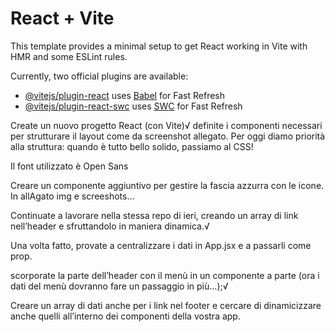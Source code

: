 # React + Vite

This template provides a minimal setup to get React working in Vite with HMR and some ESLint rules.

Currently, two official plugins are available:

- [@vitejs/plugin-react](https://github.com/vitejs/vite-plugin-react/blob/main/packages/plugin-react/README.md) uses [Babel](https://babeljs.io/) for Fast Refresh
- [@vitejs/plugin-react-swc](https://github.com/vitejs/vite-plugin-react-swc) uses [SWC](https://swc.rs/) for Fast Refresh

<!-- PRIMA PARTE -->
<!-- Descrizione: -->
Create un nuovo progetto React (con Vite)√
definite i componenti necessari per strutturare il layout come da screenshot allegato.
Per oggi diamo priorità alla struttura: quando è tutto bello solido, passiamo al CSS!

<!-- Note: -->
Il font utilizzato è Open Sans

<!-- Bonus: -->
Creare un componente aggiuntivo per gestire la fascia azzurra con le icone.
In allAgato img e screeshots…

<!-- SECONDA PARTE -->
<!-- Descrizione: -->
Continuate a lavorare nella stessa repo di ieri, creando un array di link nell’header e sfruttandolo in maniera dinamica.√

Una volta fatto, provate a centralizzare i dati in App.jsx e a passarli come prop.
<!-- Bonus -->
scorporate la parte dell’header con il menù in un componente a parte (ora i dati del menù dovranno fare un passaggio in più…);√

Creare un array di dati anche per i link nel footer e cercare di dinamicizzare anche quelli all’interno dei componenti della vostra app.